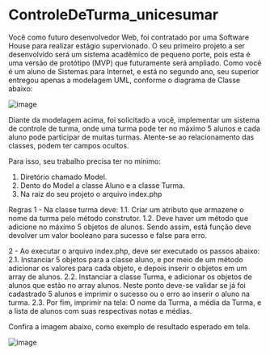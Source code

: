 # ControleDeTurma_unicesumar

Você como futuro desenvolvedor Web, foi contratado por uma Software House para realizar estágio supervionado. O seu primeiro projeto a ser desenvolvido será um sistema acadêmico de pequeno porte, pois esta é uma versão de protótipo (MVP) que futuramente será ampliado. Como você é um aluno de Sistemas para Internet, e está no segundo ano, seu superior entregou apenas a modelagem UML, conforme o diagrama de Classe abaixo:

![image](https://user-images.githubusercontent.com/80990220/201475558-9413d1a5-cdca-470b-8b2d-dbe193b322ce.png)

Diante da modelagem acima, foi solicitado a você,  implementar um sistema de controle de turma, onde uma turma pode ter no máximo  5 alunos e cada aluno pode participar de muitas turmas.  Atente-se ao relacionamento das classes, podem ter campos ocultos.

Para isso, seu trabalho precisa ter no mínimo:
1. Diretório chamado Model.
2. Dento do Model a classe Aluno e a classe Turma.
4. Na raiz do seu projeto o arquivo index.php

Regras
1 - Na classe turma deve:
1.1. Criar um atributo que armazene o nome da turma pelo método construtor.
1.2. Deve haver um método que adicione no máximo 5 objetos de alunos. Sendo assim, está função deve devolver um valor booleano para sucesso e false para erro.

2 - Ao executar o arquivo index.php, deve ser executado os passos abaixo:
2.1. Instanciar 5 objetos para a classe aluno, e por meio de um método adicionar os valores para cada objeto, e depois inserir o objetos em um array de alunos.
2.2. Instanciar a classe Turma, e adicionar os objetos de alunos que estão no array alunos. Neste ponto deve-se validar se já foi cadastrado 5 alunos e imprimir o sucesso ou o erro ao inserir o aluno na turma.
2.3. Por fim, imprimir na tela: O nome da Turma, a média da Turma, e a lista de alunos com suas respectivas notas e médias.

Confira a imagem abaixo, como exemplo de resultado esperado em tela.

![image](https://user-images.githubusercontent.com/80990220/201475668-f403ac14-fc35-498f-b0ae-1f5284749cd1.png)
